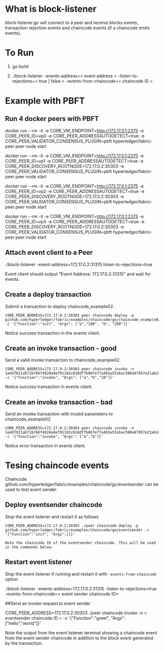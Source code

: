 # What is block-listener
block-listener.go will connect to a peer and receive blocks events, transaction rejection events and chaincode events (if a chaincode emits events). 

# To Run
1. go build

2. ./block-listener -events-address=< event address > -listen-to-rejections=< true | false > -events-from-chaincode=< chaincode ID >

# Example with PBFT

## Run 4 docker peers with PBFT
docker run --rm -it -e CORE_VM_ENDPOINT=http://172.17.0.1:2375 -e CORE_PEER_ID=vp0 -e CORE_PEER_ADDRESSAUTODETECT=true -e CORE_PEER_VALIDATOR_CONSENSUS_PLUGIN=pbft hyperledger/fabric-peer peer node start

docker run --rm -it -e CORE_VM_ENDPOINT=http://172.17.0.1:2375 -e CORE_PEER_ID=vp1 -e CORE_PEER_ADDRESSAUTODETECT=true -e CORE_PEER_DISCOVERY_ROOTNODE=172.17.0.2:30303 -e CORE_PEER_VALIDATOR_CONSENSUS_PLUGIN=pbft hyperledger/fabric-peer peer node start

docker run --rm -it -e CORE_VM_ENDPOINT=http://172.17.0.1:2375 -e CORE_PEER_ID=vp2 -e CORE_PEER_ADDRESSAUTODETECT=true -e CORE_PEER_DISCOVERY_ROOTNODE=172.17.0.2:30303 -e CORE_PEER_VALIDATOR_CONSENSUS_PLUGIN=pbft hyperledger/fabric-peer peer node start

docker run --rm -it -e CORE_VM_ENDPOINT=http://172.17.0.1:2375 -e CORE_PEER_ID=vp3 -e CORE_PEER_ADDRESSAUTODETECT=true -e CORE_PEER_DISCOVERY_ROOTNODE=172.17.0.2:30303 -e CORE_PEER_VALIDATOR_CONSENSUS_PLUGIN=pbft hyperledger/fabric-peer peer node start

## Attach event client to a Peer
./block-listener -event-address=172.17.0.2:31315 listen-to-rejections=true

Event client should output "Event Address: 172.17.0.2:31315" and wait for events.

## Create a deploy transaction
Submit a transaction to deploy chaincode_example02.

```
CORE_PEER_ADDRESS=172.17.0.2:30303 peer chaincode deploy -p github.com/hyperledger/fabric/examples/chaincode/go/chaincode_example02 -c '{"Function":"init", "Args": ["a","100", "b", "200"]}'
```

Notice success transaction in the events client.

## Create an invoke transaction - good
Send a valid invoke transaction to chaincode_example02.

```
CORE_PEER_ADDRESS=172.17.0.2:30303 peer chaincode invoke -n 1edd7021ab71b766f4928a9ef91182c018dffb86fef7a4b5a5516ac590a87957e21a62d939df817f5105f524abddcddfc7b1a60d780f02d8235bd7af9db81b66 -c '{"Function":"invoke", "Args": ["a","b","10"]}'
```

Notice success transaction in events client.

## Create an invoke transaction - bad
Send an invoke transaction with invalid parameters to chaincode_example02.

```
CORE_PEER_ADDRESS=172.17.0.2:30303 peer chaincode invoke -n 1edd7021ab71b766f4928a9ef91182c018dffb86fef7a4b5a5516ac590a87957e21a62d939df817f5105f524abddcddfc7b1a60d780f02d8235bd7af9db81b66 -c '{"Function":"invoke", "Args": ["a","b"]}'
```

Notice error transaction in events client.

# Tesing chaincode events
Chaincode github.com/hyperledger/fabric/examples/chaincode/go/eventsender can be used to test event sender.
## Deploy eventsender chaincode
Stop the event listener and restart it as follows  

```
CORE_PEER_ADDRESS=172.17.0.2:30303 ./peer chaincode deploy -p github.com/hyperledger/fabric/examples/chaincode/go/eventsender -c '{"Function":"init", "Args":[]}'
```

```
Note the chaincode ID of the eventsender chaincode. This will be used in the commands below.
```
## Restart event listener
Stop the event listener if running and restart it with `-events-from-chaincode` option

./block-listener -events-address=172.17.0.2:31315 -listen-to-rejections=true -events-from-chaincode=< event sender chaincode ID>


##Send an invoke request to event sender

CORE_PEER_ADDRESS=172.17.0.2:30303 ./peer chaincode invoke -n < eventsender chaincode ID > -c '{"Function":"greet", "Args":["hello","world"]}'

Note the output from the event listener terminal showing a chaincode event from the event sender chaincode in addition to the block event generated by the transaction.


